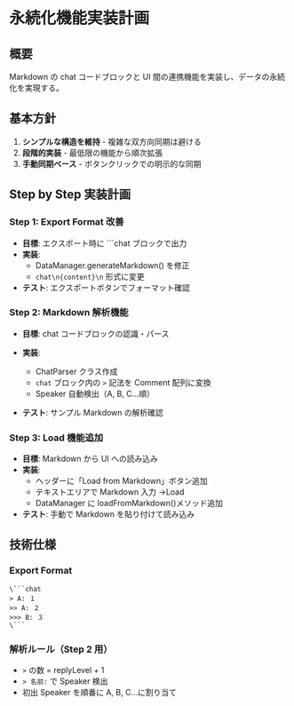 # 永続化機能実装計画

## 概要

Markdown の chat コードブロックと UI 間の連携機能を実装し、データの永続化を実現する。

## 基本方針

1. **シンプルな構造を維持** - 複雑な双方向同期は避ける
2. **段階的実装** - 最低限の機能から順次拡張
3. **手動同期ベース** - ボタンクリックでの明示的な同期

## Step by Step 実装計画

### Step 1: Export Format 改善

- **目標**: エクスポート時に ```chat ブロックで出力
- **実装**:
  - DataManager.generateMarkdown() を修正
  - `chat\n{content}\n` 形式に変更
- **テスト**: エクスポートボタンでフォーマット確認

### Step 2: Markdown 解析機能

- **目標**: chat コードブロックの認識・パース
- **実装**:

  - ChatParser クラス作成
  - `chat` ブロック内の `>` 記法を Comment 配列に変換
  - Speaker 自動検出（A, B, C...順）

- **テスト**: サンプル Markdown の解析確認

### Step 3: Load 機能追加

- **目標**: Markdown から UI への読み込み
- **実装**:
  - ヘッダーに「Load from Markdown」ボタン追加
  - テキストエリアで Markdown 入力 →Load
  - DataManager に loadFromMarkdown()メソッド追加
- **テスト**: 手動で Markdown を貼り付けて読み込み

## 技術仕様

### Export Format

````
\```chat
> A: １
>> A: ２
>>> B: ３
\```
````

### 解析ルール（Step 2 用）

- `>` の数 = replyLevel + 1
- `> 名前:` で Speaker 検出
- 初出 Speaker を順番に A, B, C...に割り当て
